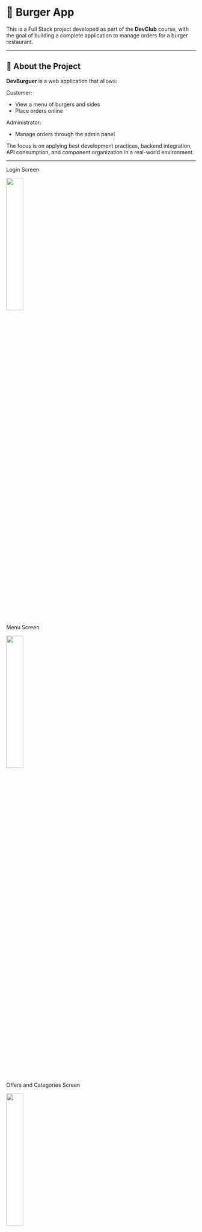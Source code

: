 # 🍔  Burger App

This is a Full Stack project developed as part of the **DevClub** course, with the goal of building a complete application to manage orders for a burger restaurant.

---

## 🚀 About the Project

**DevBurguer** is a web application that allows:

Customer:

* View a menu of burgers and sides
* Place orders online

Administrator:

* Manage orders through the admin panel

The focus is on applying best development practices, backend integration, API consumption, and component organization in a real-world environment.

---

<p>Login Screen</p>
<img src="https://github.com/user-attachments/assets/59ca2e23-6a68-4443-8b15-f53773550152" width="30%" />
<p>Menu Screen</p>
<img src="https://github.com/user-attachments/assets/4df205fe-7c0a-46b9-b453-ea55b25eadfe" width="30%" />
<p>Offers and Categories Screen</p>
<img src="https://github.com/user-attachments/assets/7295d282-ce55-4396-a775-1b69f9853d23" width="30%" />
<p>Cart Screen</p>
<img src="https://github.com/user-attachments/assets/dbb0b6c4-eaaa-45b7-a178-3c8d14760b86" width="30%" />
<p>Admin Screen</p>
<img src="https://github.com/user-attachments/assets/501fa25b-dd4f-4154-8d7f-e5aed2044e7e" width="30%" />
<p>Products Screen</p>
<img src="https://github.com/user-attachments/assets/863d0526-d55c-4dc6-9b8d-426eb9bcc2e1" width="30%" />

---

## 🛠️ Technologies Used

### Frontend:

* **React** (with React Hooks)
* **Axios** (for HTTP requests)
* **React Router DOM** (for routing)
* **Styled-Components** or **CSS Modules** (for styling)
* **Context API** (to manage global state)

### Backend:
https://github.com/PolyannaMeira/hamburgueria-backend

* **Node.js** with **Express**
* **MongoDB** with **Mongoose**
* **Dotenv** (environment variables)
* **Cors** (to allow requests)
* **Nodemon** (for development)

### Others:

* **Git & GitHub** (version control)
* **Postman** (to test the API)
* **Docker**

---

## 📚 Learnings

During the development of DevBurguer, the following concepts were applied and learned:

* Structuring a Full Stack project from scratch
* Connecting frontend and backend using RESTful APIs
* Creating private routes for administrators
* Using MongoDB with Mongoose for data persistence
* Code organization and componentization in React
* Managing global state with Context API
* Error handling on both frontend and backend
* Securing sensitive information using `.env` files

---

## 🖥️ How to Run the Project Locally

### ⚙️ Prerequisites

Before starting, you will need to have installed:

* [Node.js](https://nodejs.org/)
* [MongoDB](https://www.mongodb.com/)
* [Git](https://git-scm.com/)
* A package manager (npm or yarn)

### 🔧 Installation

1. **Clone the repository hamburgueria-frontend:**

```bash
git clone https://github.com/PolyannaMeira/hamburgueria-frontend.git
cd Hamburgueria
```

2. **Clone the repository hamburgueria-backend:**

```bash
git clone https://github.com/PolyannaMeira/hamburgueria-backend.git
cd Hamburgueria
```

3. **Configure the `.env` file:**

Create a `.env` file inside the `Devburger_API` folder with the following variables (example):

```env
PORT=5000
MONGO_URI=mongodb://localhost:27017/devburguer
JWT_SECRET=your_secret_key
```

4. **Start the backend:**

```bash
npm run dev
```

5. **Install frontend and backend dependencies (if in a separate folder):**

```bash
cd ../[frontend-folder]
npm install
```

6. **Start the frontend and the backend:**

```bash
npm start
```

---

## 📂 Project Structure (Summary)

```


├── hamburgueria-backend/
│   ├── controllers/
│   ├── models/
│   ├── routes/
│   ├── .env (added to .gitignore)
│   ├── server.js
│   └── ...

├── hamburgueria-frontend/
│   ├── src/
│   ├── public/
│   └── ...
│

```

---

## 👩‍💻 Developed by

**Polyanna Meira**
🔗 [GitHub](https://github.com/PolyannaMeira)
🔗 [LinkedIn](https://www.linkedin.com/in/polyanna-meira/)

---

## ⚠️ Warning

This project is intended for learning purposes. Sensitive information (such as API keys or database credentials) should not be versioned — use `.env` files with properly configured `.gitignore`.
